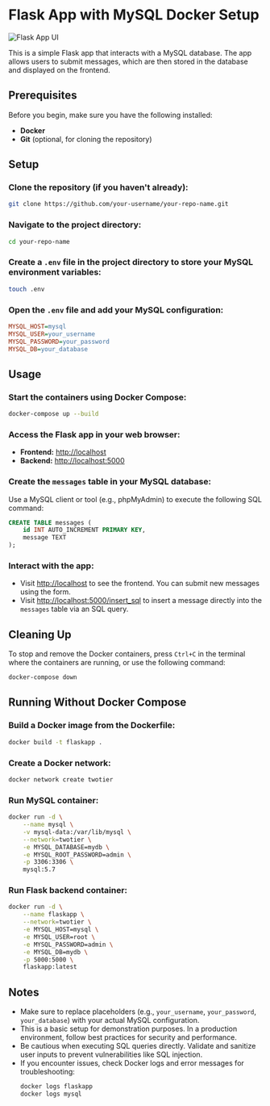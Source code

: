 # Flask App with MySQL Docker Setup
![Flask App UI](images/flask-ui.png)

This is a simple Flask app that interacts with a MySQL database. The app allows users to submit messages, which are then stored in the database and displayed on the frontend.

## Prerequisites
Before you begin, make sure you have the following installed:

- **Docker**
- **Git** (optional, for cloning the repository)

## Setup
### Clone the repository (if you haven't already):
```sh
git clone https://github.com/your-username/your-repo-name.git
```

### Navigate to the project directory:
```sh
cd your-repo-name
```

### Create a `.env` file in the project directory to store your MySQL environment variables:
```sh
touch .env
```

### Open the `.env` file and add your MySQL configuration:
```ini
MYSQL_HOST=mysql
MYSQL_USER=your_username
MYSQL_PASSWORD=your_password
MYSQL_DB=your_database
```

## Usage
### Start the containers using Docker Compose:
```sh
docker-compose up --build
```

### Access the Flask app in your web browser:
- **Frontend:** [http://localhost](http://localhost)
- **Backend:** [http://localhost:5000](http://localhost:5000)

### Create the `messages` table in your MySQL database:
Use a MySQL client or tool (e.g., phpMyAdmin) to execute the following SQL command:
```sql
CREATE TABLE messages (
    id INT AUTO_INCREMENT PRIMARY KEY,
    message TEXT
);
```

### Interact with the app:
- Visit [http://localhost](http://localhost) to see the frontend. You can submit new messages using the form.
- Visit [http://localhost:5000/insert_sql](http://localhost:5000/insert_sql) to insert a message directly into the `messages` table via an SQL query.

## Cleaning Up
To stop and remove the Docker containers, press `Ctrl+C` in the terminal where the containers are running, or use the following command:
```sh
docker-compose down
```

## Running Without Docker Compose
### Build a Docker image from the Dockerfile:
```sh
docker build -t flaskapp .
```

### Create a Docker network:
```sh
docker network create twotier
```

### Run MySQL container:
```sh
docker run -d \
    --name mysql \
    -v mysql-data:/var/lib/mysql \
    --network=twotier \
    -e MYSQL_DATABASE=mydb \
    -e MYSQL_ROOT_PASSWORD=admin \
    -p 3306:3306 \
    mysql:5.7
```

### Run Flask backend container:
```sh
docker run -d \
    --name flaskapp \
    --network=twotier \
    -e MYSQL_HOST=mysql \
    -e MYSQL_USER=root \
    -e MYSQL_PASSWORD=admin \
    -e MYSQL_DB=mydb \
    -p 5000:5000 \
    flaskapp:latest
```

## Notes
- Make sure to replace placeholders (e.g., `your_username`, `your_password`, `your_database`) with your actual MySQL configuration.
- This is a basic setup for demonstration purposes. In a production environment, follow best practices for security and performance.
- Be cautious when executing SQL queries directly. Validate and sanitize user inputs to prevent vulnerabilities like SQL injection.
- If you encounter issues, check Docker logs and error messages for troubleshooting:
  ```sh
  docker logs flaskapp
  docker logs mysql
  ```

